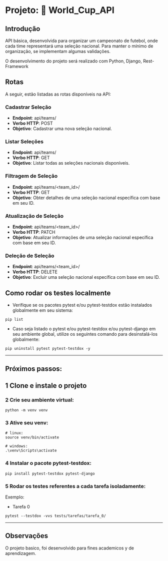 # Projeto: 🏁 World_Cup_API

## Introdução
API básica, desenvolvida para organizar um campeonato de futebol, onde cada time representará uma seleção nacional. Para manter o mínimo de organização, se implementam algumas validações.

O desenvolvimento do projeto será realizado com Python, Django, Rest-Framework

## Rotas
A seguir, estão listadas as rotas disponíveis na API:

### Cadastrar Seleção
- **Endpoint**: api/teams/
- **Verbo HTTP**: POST
- **Objetivo**: Cadastrar uma nova seleção nacional.

### Listar Seleções
- **Endpoint**: api/teams/
- **Verbo HTTP**: GET
- **Objetivo**: Listar todas as seleções nacionais disponíveis.

### Filtragem de Seleção
- **Endpoint**: api/teams/<team_id>/
- **Verbo HTTP**: GET
- **Objetivo**: Obter detalhes de uma seleção nacional específica com base em seu ID.

### Atualização de Seleção
- **Endpoint**: api/teams/<team_id>/
- **Verbo HTTP**: PATCH
- **Objetivo**: Atualizar informações de uma seleção nacional específica com base em seu ID.

### Deleção de Seleção
- **Endpoint**: api/teams/<team_id>/
- **Verbo HTTP**: DELETE
- **Objetivo**: Excluir uma seleção nacional específica com base em seu ID.

## Como rodar os testes localmente
 - Verifique se os pacotes pytest e/ou pytest-testdox estão instalados globalmente em seu sistema:
```shell
pip list
```
- Caso seja listado o pytest e/ou pytest-testdox e/ou pytest-django em seu ambiente global, utilize os seguintes comando para desinstalá-los globalmente:

```shell
pip uninstall pytest pytest-testdox -y
```
---

## Próximos passos:

## 1 Clone e instale o projeto

### 2 Crie seu ambiente virtual:
```shell
python -m venv venv
```

### 3 Ative seu venv:

```shell
# linux:
source venv/bin/activate

# windows:
.\venv\Scripts\activate
```

### 4 Instalar o pacote <strong>pytest-testdox</strong>:

```shell
pip install pytest-testdox pytest-django
```


### 5 Rodar os testes referentes a cada tarefa isoladamente:

Exemplo:

- Tarefa 0

```shell
pytest --testdox -vvs tests/tarefas/tarefa_0/
```

---

## Observações
O projeto basico, foi desenvolvido para fines academicos y de aprendizagem.


